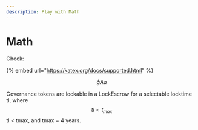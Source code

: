 ```yaml
---
description: Play with Math
---
```


# Math

Check:

{% embed url="https://katex.org/docs/supported.html" %}

$$\mathring{g}Aa$$ 

Governance tokens are lockable in a LockEscrow for a selectable locktime tl, where $$tl<t_{max}$$ tl &lt; tmax, and tmax = 4 years.

